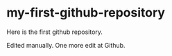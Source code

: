 # my-first-github-repository
Here is the first github repository.

Edited manually. One more edit at Github.
